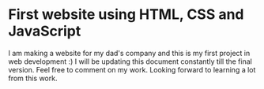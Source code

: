 # First website using HTML, CSS and JavaScript

I am making a website for my dad's company and this is my first project in web development :)
I will be updating this document constantly till the final version. 
Feel free to comment on my work. Looking forward to learning a lot from this work.


